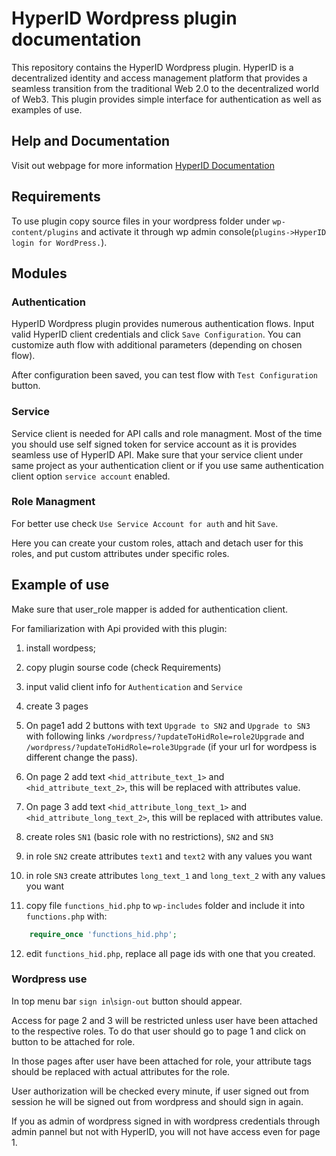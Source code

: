 # HyperID Wordpress plugin documentation

This repository contains the HyperID Wordpress plugin.
HyperID is a decentralized identity and access management platform that provides a seamless transition from the traditional Web 2.0 to the decentralized world of Web3. This plugin provides simple interface for authentication as well as examples of use.

## Help and Documentation
Visit out webpage for more information [HyperID Documentation](https://hyperid.gitbook.io/hyperid-dev-docs/)

## Requirements
To use plugin copy source files in your wordpress folder under `wp-content/plugins` and activate it through wp admin console(`plugins->HyperID login for WordPress.`).

## Modules

### Authentication

HyperID Wordpress plugin provides numerous authentication flows. Input valid HyperID client credentials and click `Save Configuration`. You can customize auth flow with additional parameters (depending on chosen flow).

After configuration been saved, you can test flow with `Test Configuration` button.

### Service

Service client is needed for API calls and role managment.
Most of the time you should use self signed token for service account as it is provides seamless use of HyperID API.
Make sure that your service client under same project as your authentication client or if you use same authentication client option `service account` enabled.

### Role Managment

For better use check `Use Service Account for auth` and hit `Save`.

Here you can create your custom roles, attach and detach user for this roles, and put custom attributes under specific roles.

## Example of use

Make sure that user_role mapper is added for authentication client.

For familiarization with Api provided with this plugin:

1. install wordpess;

2. copy plugin sourse code (check Requirements)

3. input valid client info for `Authentication` and `Service`

4. create 3 pages

5. On page1 add 2 buttons with text `Upgrade to SN2` and `Upgrade to SN3` with following links `/wordpress/?updateToHidRole=role2Upgrade` and `/wordpress/?updateToHidRole=role3Upgrade` (if your url for wordpess is different change the pass).

6. On page 2 add text `<hid_attribute_text_1>` and `<hid_attribute_text_2>`, this will be replaced with attributes value.

7. On page 3 add text `<hid_attribute_long_text_1>` and `<hid_attribute_long_text_2>`, this will be replaced with attributes value.

8. create roles `SN1` (basic role with no restrictions), `SN2` and `SN3`

9. in role `SN2` create attributes `text1` and `text2` with any values you want

10. in role `SN3` create attributes `long_text_1` and `long_text_2` with any values you want

11. copy file `functions_hid.php` to `wp-includes` folder and include it into `functions.php` with:
```php
    require_once 'functions_hid.php';
```

12. edit `functions_hid.php`, replace all page ids with one that you created.

### Wordpress use
In top menu bar `sign in`\\`sign-out` button should appear.

Access for page 2 and 3 will be restricted unless user have been attached to the respective roles. To do that user should go to page 1 and click on button to be attached for role.

In those pages after user have been attached for role, your attribute tags should be replaced with actual attributes for the role.

User authorization will be checked every minute, if user signed out from session he will be signed out from wordpress and should sign in again.

If you as admin of wordpress signed in with wordpress credentials through admin pannel but not with HyperID, you will not have access even for page 1.